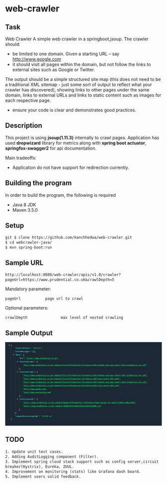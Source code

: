 # web-crawler

## Task

 Web Crawler
 A simple web crawler in a springboot,jsoup.
The crawler should:

- be limited to one domain. Given a starting URL – say  http://www.google.com 
- it should visit all pages within the domain, but not follow the links to external sites such as Google or Twitter.

The output should be a simple structured site map (this does not need to be a traditional XML sitemap - just some sort of output to reflect 
what your crawler has discovered), showing links to other pages under the same domain, links to external URLs and links to static content 
such as images for each respective page.

- ensure your code is clear and demonstrates good practices.


## Description
This project is using **jsoup(1.11.3)** internally to crawl pages. Application has used **dropwizard** library for metrics along with **spring boot actuator**,
**springfox-swagger2** for api documentation.  

Main tradeoffs:

- Application do not have support for redirection currently.

## Building the program

In order to build the program, the following is required

- Java 8 JDK
- Maven 3.5.0

## Setup
    git $ clone https://github.com/kanchhedwa/web-crawler.git
    $ cd webcrawler-java/
    $ mvn spring-boot:run

## Sample URL 
	http://localhost:8080/web-crawler/apis/v1.0/crawler?pageUrl=https://www.prudential.co.uk&crawlDepth=5


Mandatory parameter:

    pageUrl           page url to crawl
    
Optional parameters:

    crawlDepth               max level of nested crawling

## Sample Output

![Sample Output](https://github.com/kanchhedwa/web-crawler/blob/master/sample-output.PNG?raw=true)

## TODO
	1. Update unit test cases.
	2. Adding AuditLogging component (Filter).
	3. Implement spring cloud stack support such as config server,circuit breaker(Hystrix), Eureka, ZUUL.
	4. Improvement on monitoring (stats) like Grafana dash board.
	5. Implement users valid feedback.
